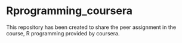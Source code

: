 Rprogramming_coursera
=====================

This repository has been created to share the peer assignment in the course, R programming provided by coursera.
